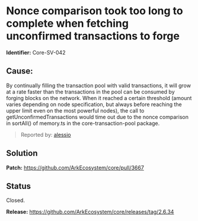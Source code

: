 # Nonce comparison took too long to complete when fetching unconfirmed transactions to forge
**Identifier:** Core-SV-042
## Cause:
By continually filling the transaction pool with valid transactions, it will grow at a rate faster than the transactions in the pool can be consumed by forging blocks on the network. When it reached a certain threshold (amount varies depending on node specification, but always before reaching the upper limit even on the most powerful nodes), the call to getUnconfirmedTransactions would time out due to the nonce comparison in sortAll() of memory.ts in the core-transaction-pool package.
>Reported by: [alessio](https://github.com/alessiodf)
## Solution
**Patch:** https://github.com/ArkEcosystem/core/pull/3667
## Status
Closed.

**Release:** https://github.com/ArkEcosystem/core/releases/tag/2.6.34
